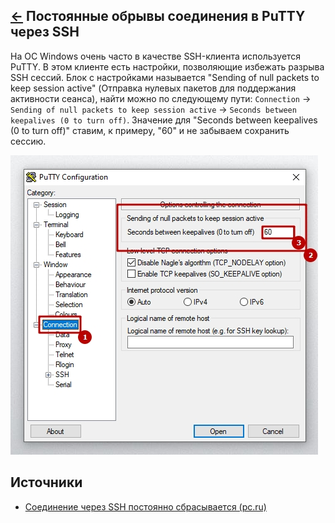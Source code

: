 [&larr;](readme.md "Windows") Постоянные обрывы соединения в PuTTY через SSH
----------------------------------------------------------------------------

На ОС Windows очень часто в качестве SSH-клиента используется PuTTY. В этом клиенте есть настройки, позволяющие избежать разрыва SSH сессий. Блок с настройками называется "Sending of null packets to keep session active" (Отправка нулевых пакетов для поддержания активности сеанса), найти можно по следующему пути: `Connection` -> `Sending of null packets to keep session active` -> `Seconds between keepalives (0 to turn off)`. Значение для "Seconds between keepalives (0 to turn off)" ставим, к примеру, "60" и не забываем сохранить сессию.

![Sending of null packets to keep session active](../../images/constant-connection-interruptions-in-putty-over-ssh/sending-of-null-packets-to-keep-session-active.jpg)

<a name="sources"></a>
## Источники

- [Соединение через SSH постоянно сбрасывается (pc.ru)](https://pc.ru/articles/soedinenie-cherez-ssh-postoyanno-sbrasyvaetsya-obryvaetsya#putty)